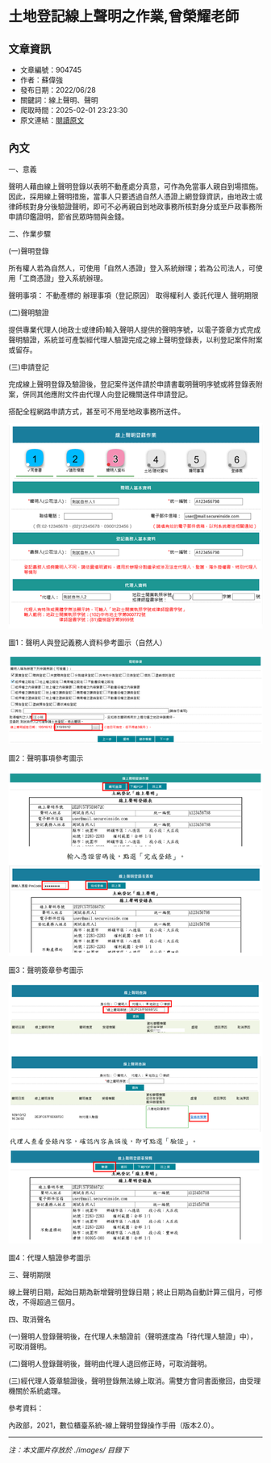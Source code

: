 # 土地登記線上聲明之作業,曾榮耀老師

## 文章資訊
- 文章編號：904745
- 作者：蘇偉強
- 發布日期：2022/06/28
- 關鍵詞：線上聲明、聲明
- 爬取時間：2025-02-01 23:23:30
- 原文連結：[閱讀原文](https://real-estate.get.com.tw/Columns/detail.aspx?no=904745)

## 內文


一、意義


聲明人藉由線上聲明登錄以表明不動產處分真意，可作為免當事人親自到場措施。因此，採用線上聲明措施，當事人只要透過自然人憑證上網登錄資訊，由地政士或律師核對身分後驗證聲明，即可不必再親自到地政事務所核對身分或至戶政事務所申請印鑑證明，節省民眾時間與金錢。


二、作業步驟


(一)聲明登錄


所有權人若為自然人，可使用「自然人憑證」登入系統辦理；若為公司法人，可使用「工商憑證」登入系統辦理。


聲明事項：
不動產標的
辦理事項（登記原因）
取得權利人
委託代理人
聲明期限


(二)聲明驗證


提供專業代理人(地政士或律師)輸入聲明人提供的聲明序號，以電子簽章方式完成聲明驗證，系統並可產製經代理人驗證完成之線上聲明登錄表，以利登記案件附案或留存。


(三)申請登記


完成線上聲明登錄及驗證後，登記案件送件請於申請書載明聲明序號或將登錄表附案，併同其他應附文件由代理人向登記機關送件申請登記。


搭配全程網路申請方式，甚至可不用至地政事務所送件。

![圖片](./images/904745_908079efb064f06d0962525e6b8e7b49.png)



圖1：聲明人與登記義務人資料參考圖示（自然人）

![圖片](./images/904745_fd7d50b49d1278d1403d0587b272614e.png)



圖2：聲明事項參考圖示

![圖片](./images/904745_f8d8591f26168315990dc2450bb1f534.png)



圖3：聲明簽章參考圖示

![圖片](./images/904745_3d0745f24240d818e01b10b5935f9dfc.png)



圖4：代理人驗證參考圖示


三、聲明期限


線上聲明日期，起始日期為新增聲明登錄日期；終止日期為自動計算三個月，可修改，不得超過三個月。


四、取消聲名


(一)聲明人登錄聲明後，在代理人未驗證前（聲明進度為「待代理人驗證」中），可取消聲明。


(二)聲明人登錄聲明後，聲明由代理人退回修正時，可取消聲明。


(三)經代理人簽章驗證後，聲明登錄無法線上取消。需雙方會同書面撤回，由受理機關於系統處理。


參考資料：


內政部，2021，數位櫃臺系統-線上聲明登錄操作手冊（版本2.0）。

---
*注：本文圖片存放於 ./images/ 目錄下*
